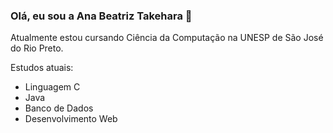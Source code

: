 ### Olá, eu sou a Ana Beatriz Takehara 👋

Atualmente estou cursando Ciência da Computação na UNESP de São José do Rio Preto.

Estudos atuais:
- Linguagem C
- Java 
- Banco de Dados
- Desenvolvimento Web
